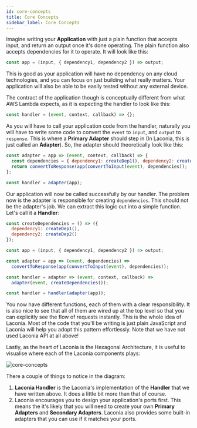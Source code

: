 ```yaml
---
id: core-concepts
title: Core Concepts
sidebar_label: Core Concepts
---
```


Imagine writing your **Application** with just a plain function that accepts
input, and return an output once it's done operating. The plain function also
accepts dependencies for it to operate. It will look like this:

```js
const app = (input, { dependency1, dependency2 }) => output;
```

This is good as your application will have no dependency on any cloud
technologies, and you can focus on just building what really matters. Your
application will also be able to be easily tested without any external device.

The contract of the application though is conceptually different from what AWS
Lambda expects, as it is expecting the handler to look like this:

```js
const handler = (event, context, callback) => {};
```

As you will have to call your application code from the handler, naturally you
will have to write some code to convert the `event` to `input`, and `output` to
`response`. This is where a **Primary Adapter** should step in (In Laconia, this
is just called an **Adapter**). So, the adapter should theoretically look like
this:

```javascript
const adapter = app => (event, context, callback) => {
  const dependencies = { dependency1: createDep1(), dependency2: createDep2() };
  return convertToResponse(app(convertToInput(event), dependencies));
};

const handler = adapter(app);
```

Our application will now be called successfully by our handler. The problem now
is the adapter is responsible for creating `dependencies`. This should not be
the adapter's job. We can extract this logic out into a simple function. Let's
call it a **Handler**:

```js
const createDependencies = () => ({
  dependency1: createDep1(),
  dependency2: createDep2()
});

const app = (input, { dependency1, dependency2 }) => output;

const adapter = app => (event, dependencies) =>
  convertToResponse(app(convertToInput(event), dependencies));

const handler = adapter => (event, context, callback) =>
  adapter(event, createDependencies());

const handler = handler(adapter(app));
```

You now have different functions, each of them with a clear responsibility. It
is also nice to see that all of them are wired up at the top level so that you
can explicitly see the flow of requests instantly. This is the whole idea of
Laconia. Most of the code that you'll be writing is just plain JavaScript and
Laconia will help you adopt this pattern effortlessly. Note that we have not
used Laconia API at all above!

Lastly, as the heart of Laconia is the Hexagonal Architecture, it is useful to
visualise where each of the Laconia components plays:

![core-concepts](assets/core-concepts.drawio.svg)

There a couple of things to notice in the diagram:

1. **Laconia Handler** is the Laconia's implementation of the **Handler** that
   we have written above. It does a little bit more than that of course.
2. Laconia encourages you to design your application's ports first. This means
   the it's likely that you will need to create your own **Primary Adapters**
   and **Secondary Adapters**. Laconia also provides some built-in adapters that
   you can use if it matches your ports.
